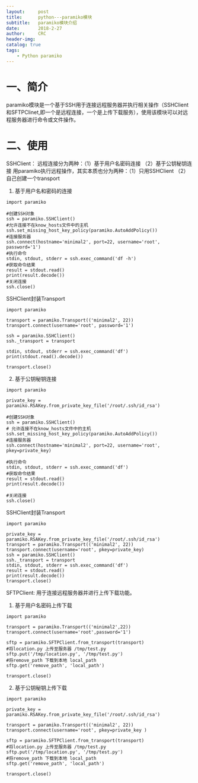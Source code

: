 ```yaml
---
layout:     post
title:      python---paramiko模块
subtitle:   paramiko模块介绍
date:       2018-2-27
author:     CRC
header-img: 
catalog: true
tags:
    - Python paramiko
---
```


# 一、简介
paramiko模块是一个基于SSH用于连接远程服务器并执行相关操作（SSHClient和SFTPClinet,即一个是远程连接，一个是上传下载服务），使用该模块可以对远程服务器进行命令或文件操作。

# 二、使用
SSHClient：
远程连接分为两种：（1）基于用户名密码连接 （2）基于公钥秘钥连接
用paramiko执行远程操作，其实本质也分为两种：（1）只用SSHClient （2）自己创建一个transport
1. 基于用户名和密码的连接
```
import paramiko
 
#创建SSH对象
ssh = paramiko.SSHClient()
#允许连接不在know_hosts文件中的主机
ssh.set_missing_host_key_policy(paramiko.AutoAddPolicy())
#连接服务器
ssh.connect(hostname='minimal2', port=22, username='root', password='1')
#执行命令
stdin, stdout, stderr = ssh.exec_command('df -h')
#获取命令结果
result = stdout.read()
print(result.decode())
#关闭连接
ssh.close()
```
SSHClient封装Transport
```
import paramiko
 
transport = paramiko.Transport(('minimal2', 22))
transport.connect(username='root', password='1')
 
ssh = paramiko.SSHClient()
ssh._transport = transport
 
stdin, stdout, stderr = ssh.exec_command('df')
print(stdout.read().decode())
 
transport.close()

```
2.  基于公钥秘钥连接
```
import paramiko
 
private_key = paramiko.RSAKey.from_private_key_file('/root/.ssh/id_rsa')
 
#创建SSH对象
ssh = paramiko.SSHClient()
# 允许连接不在know_hosts文件中的主机
ssh.set_missing_host_key_policy(paramiko.AutoAddPolicy())
#连接服务器
ssh.connect(hostname='minimal2', port=22, username='root', pkey=private_key)
 
#执行命令
stdin, stdout, stderr = ssh.exec_command('df')
#获取命令结果
result = stdout.read()
print(result.decode())
 
#关闭连接
ssh.close()

```
SSHClient封装Transport
```
import paramiko
 
private_key = paramiko.RSAKey.from_private_key_file('/root/.ssh/id_rsa')
transport = paramiko.Transport(('minimal2', 22))
transport.connect(username='root', pkey=private_key)
ssh = paramiko.SSHClient()
ssh._transport = transport
stdin, stdout, stderr = ssh.exec_command('df')
result = stdout.read()
print(result.decode())
transport.close()

```

SFTPClient:
用于连接远程服务器并进行上传下载功能。
1. 基于用户名密码上传下载
```
import paramiko
 
transport = paramiko.Transport(('minimal2',22))
transport.connect(username='root',password='1')
 
sftp = paramiko.SFTPClient.from_transport(transport)
#将location.py 上传至服务器 /tmp/test.py
sftp.put('/tmp/location.py', '/tmp/test.py')
#将remove_path 下载到本地 local_path
sftp.get('remove_path', 'local_path')
 
transport.close()
```
2. 基于公钥秘钥上传下载
```
import paramiko
 
private_key = paramiko.RSAKey.from_private_key_file('/root/.ssh/id_rsa')
 
transport = paramiko.Transport(('minimal2', 22))
transport.connect(username='root', pkey=private_key )
 
sftp = paramiko.SFTPClient.from_transport(transport)
#将location.py 上传至服务器 /tmp/test.py
sftp.put('/tmp/location.py', '/tmp/test.py')
#将remove_path 下载到本地 local_path
sftp.get('remove_path', 'local_path')
 
transport.close()
```
